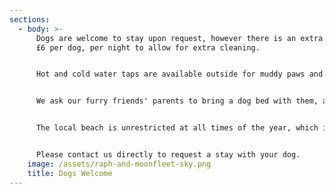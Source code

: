 ```yaml
---
sections:
  - body: >-
      Dogs are welcome to stay upon request, however there is an extra charge of
      £6 per dog, per night to allow for extra cleaning.


      Hot and cold water taps are available outside for muddy paws and we have a list of local dog friendly places to eat. 


      We ask our furry friends' parents to bring a dog bed with them, as we don't allow dogs on the furniture. 


      The local beach is unrestricted at all times of the year, which is perfect for a trip to the sea for a doggy paddle!


      Please contact us directly to request a stay with your dog.
    image: /assets/raph-and-moonfleet-sky.png
    title: Dogs Welcome
---
```

